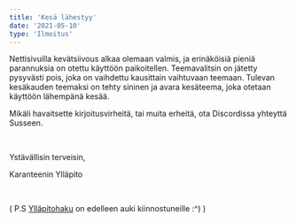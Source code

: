 ```yaml
---
title: 'Kesä lähestyy'
date: '2021-05-10'
type: 'Ilmoitus'
---
```


Nettisivuilla kevätsiivous alkaa olemaan valmis, ja erinäköisiä pieniä parannuksia on otettu käyttöön paikoitellen. Teemavalitsin on jätetty pysyvästi pois, joka on vaihdettu kausittain vaihtuvaan teemaan. Tulevan kesäkauden teemaksi on tehty sininen ja avara kesäteema, joka otetaan käyttöön lähempänä kesää.

Mikäli havaitsette kirjoitusvirheitä, tai muita erheitä, ota Discordissa yhteyttä Susseen.

&nbsp;

Ystävällisin terveisin,

Karanteenin Ylläpito

&nbsp;

( P.S [Ylläpitohaku](/yphaku) on edelleen auki kiinnostuneille :^) )
